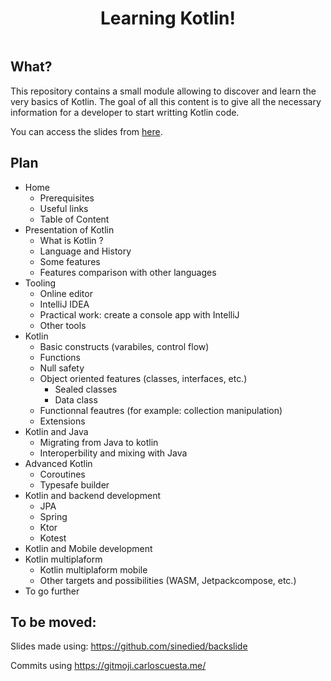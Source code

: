 <div align=center>
    <img src='src/slides/assets/kotlin_logo.png' alt='' />
    <h1>Learning Kotlin!</h1>
    <p>
        <a href='https://travis-ci.org/worldline/learning-kotlin'>
            <img src='https://travis-ci.org/worldline/learning-kotlin.svg?branch=master' alt='' />
        </a>
    </p>
</div>

## What?

This repository contains a small module allowing to discover and learn the very basics of Kotlin. The goal of all this
content is to give all the necessary information for a developer to start writting Kotlin code.

You can access the slides from [here](https://worldline.github.io/learning-kotlin/).

## Plan

- Home
  - Prerequisites
  - Useful links
  - Table of Content
- Presentation of Kotlin
  - What is Kotlin ?
  - Language and History
  - Some features
  - Features comparison with other languages
- Tooling
  - Online editor
  - IntelliJ IDEA
  - Practical work: create a console app with IntelliJ
  - Other tools
- Kotlin
  - Basic constructs (varabiles, control flow)
  - Functions
  - Null safety
  - Object oriented features (classes, interfaces, etc.)
    -  Sealed classes
    -  Data class
  - Functionnal feautres (for example: collection manipulation)
  - Extensions
- Kotlin and Java
  - Migrating from Java to kotlin
  - Interoperbility and mixing with Java
- Advanced Kotlin
  - Coroutines
  - Typesafe builder
- Kotlin and backend development
  - JPA
  - Spring
  - Ktor
  - Kotest
- Kotlin and Mobile development
- Kotlin multiplaform
  - Kotlin multiplaform mobile
  - Other targets and possibilities (WASM, Jetpackcompose, etc.)
- To go further


## To be moved:

Slides made using: https://github.com/sinedied/backslide

Commits using https://gitmoji.carloscuesta.me/

